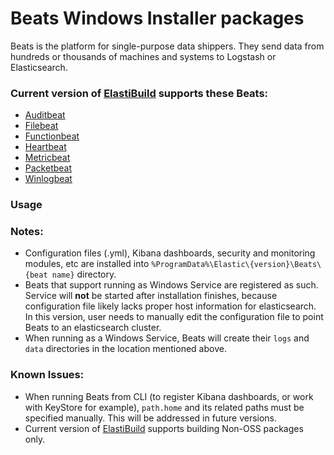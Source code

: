 # Beats Windows Installer packages

Beats is the platform for single-purpose data shippers. They send data from hundreds or thousands of machines and systems to Logstash or Elasticsearch.

### Current version of [ElastiBuild](elastibuild.md) supports these Beats:
  - [Auditbeat](https://www.elastic.co/products/beats/auditbeat)
  - [Filebeat](https://www.elastic.co/products/beats/Filebeat)
  - [Functionbeat](https://www.elastic.co/products/beats/Functionbeat)
  - [Heartbeat](https://www.elastic.co/products/beats/Heartbeat)
  - [Metricbeat](https://www.elastic.co/products/beats/Metricbeat)
  - [Packetbeat](https://www.elastic.co/products/beats/Packetbeat)
  - [Winlogbeat](https://www.elastic.co/products/beats/Winlogbeat)

### Usage



### Notes:

- Configuration files (.yml), Kibana dashboards, security and monitoring modules, etc are installed into `%ProgramData%\Elastic\{version}\Beats\{beat name}` directory.
- Beats that support running as Windows Service are registered as such. Service will **not** be started after installation finishes, because configuration file likely lacks proper host information for elasticsearch. In this version, user needs to manually edit the configuration file to point Beats to an elasticsearch cluster.
- When running as a Windows Service, Beats will create their `logs` and `data` directories in the location mentioned above.

### Known Issues:

- When running Beats from CLI (to register Kibana dashboards, or work with KeyStore for example), `path.home` and its related paths must be specified manually. This will be addressed in future versions.
- Current version of [ElastiBuild](elastibuild.md) supports building Non-OSS packages only.
